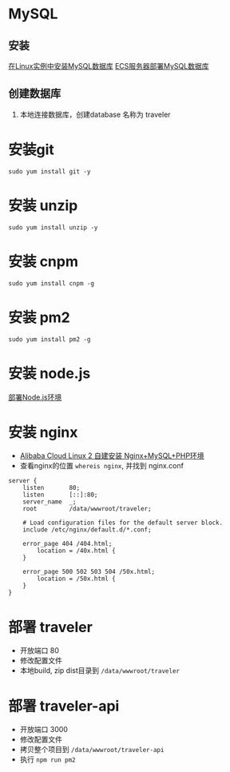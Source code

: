 # MySQL

## 安装
[在Linux实例中安装MySQL数据库](https://help.aliyun.com/zh/ecs/use-cases/manually-deploy-mysql-on-an-ecs-instance-that-runs-centos)
[ECS服务器部署MySQL数据库](https://developer.aliyun.com/article/1328969)

##  创建数据库
1. 本地连接数据库，创建database 名称为 traveler

# 安装git
```
sudo yum install git -y
```

# 安装 unzip
```
sudo yum install unzip -y
```

# 安装 cnpm
```
sudo yum install cnpm -g
```

# 安装 pm2
```
sudo yum install pm2 -g
```

# 安装 node.js
[部署Node.js环境
](https://help.aliyun.com/zh/ecs/use-cases/deploy-a-node-js-environment/)

# 安装 nginx

* [Alibaba Cloud Linux 2 自建安装 Nginx+MySQL+PHP环境](https://help.aliyun.com/document_detail/464752.html)
* 查看nginx的位置 `whereis nginx`, 并找到 nginx.conf
```nginx
server {
    listen       80;
    listen       [::]:80;
    server_name  _;
    root         /data/wwwroot/traveler;

    # Load configuration files for the default server block.
    include /etc/nginx/default.d/*.conf;

    error_page 404 /404.html;
        location = /40x.html {
    }

    error_page 500 502 503 504 /50x.html;
        location = /50x.html {
    }
}
```


# 部署 traveler
* 开放端口 80
* 修改配置文件
* 本地build, zip dist目录到 `/data/wwwroot/traveler`

# 部署 traveler-api
* 开放端口 3000
* 修改配置文件
* 拷贝整个项目到 `/data/wwwroot/traveler-api`
* 执行 `npm run pm2`